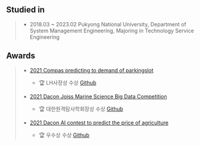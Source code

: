 <!--
**Seojiii/Seojiii** is a ✨ _special_ ✨ repository because its `README.md` (this file) appears on your GitHub profile.

Here are some ideas to get you started:

- 🔭 I’m currently working on ...
- 🌱 I’m currently learning ...
- 👯 I’m looking to collaborate on ...
- 🤔 I’m looking for help with ...
- 💬 Ask me about ...
- 📫 How to reach me: ...
- 😄 Pronouns: ...
- ⚡ Fun fact: ...
-->
## Studied in
> - 2018.03 ~ 2023.02 Pukyong National University, Department of System Management Engineering, Majoring in Technology Service Engineering
## Awards
> - [2021 Compas predicting to demand of parkingslot](https://compas.lh.or.kr/subj/competition/info?subjNo=SBJ_2107_003#)
>   - 🏆 LH사장상 수상 [Github](https://github.com/jungsungmoon/parkingslot) 
>   
> - [2021 Dacon Joiss Marine Science Big Data Competition](https://dacon.io/competitions/official/235793/overview/description)
>   - 🏆 대한원격탐사학회장상 수상 [Github](https://github.com/jungsungmoon/joiss)
>   
> - [2021 Dacon AI contest to predict the price of agriculture](https://dacon.io/competitions/official/235801/overview/description)
>   - 🏆 우수상 수상 [Github](https://github.com/jungsungmoon/nongsan)
